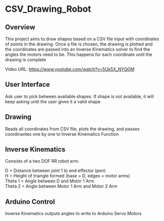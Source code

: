 # CSV_Drawing_Robot

## Overview
This project aims to draw shapes based on a CSV file input with coordinates of points in the drawing. Once a file is chosen, the drawing is plotted and the coordinates are passed into an Inverse Kinematics solver to find the angles the motors need to be. This happens for each coordinate until the drawing is complete

Video URL: https://www.youtube.com/watch?v=5Uk5X_NYQGM

## User Interface
Ask user to pick between available shapes. If shape is not available, it will keep asking until the user gives it a valid shape

## Drawing 
Reads all coordinates from CSV file, plots the drawing, and passes coordinantes one by one to Inverse Kinematics Function

## Inverse Kinematics
Consists of a two DOF RR robot arm.

D = Distance between joint 1 to end effector (pen) <br />
H = Height of triangle formed (base = D, edges = motor arms) <br />
Theta 1 = Angle between D and Motor 1 Arm <br />
Theta 2 = Angle between Motor 1 Arm and Motor 2 Arm 

## Arduino Control
Inverse Kinematics outputs angles to write to Arduino Servo Motors
